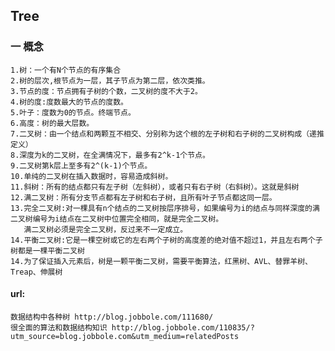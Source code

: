 Tree
---
### 一 概念
    1.树：一个有N个节点的有序集合
    2.树的层次,根节点为一层，其子节点为第二层，依次类推。
    3.节点的度：节点拥有子树的个数，二叉树的度不大于2。
    4.树的度:度数最大的节点的度数。
    5.叶子：度数为0的节点。终端节点。
    6.高度：树的最大层数。
    7.二叉树：由一个结点和两颗互不相交、分别称为这个根的左子树和右子树的二叉树构成（递推定义）
    8.深度为k的二叉树，在全满情况下，最多有2^k-1个节点。
    9.二叉树第k层上至多有2^(k-1)个节点。
    10.单纯的二叉树在插入数据时，容易造成斜树。
    11.斜树：所有的结点都只有左子树（左斜树），或者只有右子树（右斜树）。这就是斜树
    12.满二叉树：所有分支节点都有左子树和右子树，且所有叶子节点都这同一层。
    13.完全二叉树:对一棵具有n个结点的二叉树按层序排号，如果编号为i的结点与同样深度的满二叉树编号为i结点在二叉树中位置完全相同，就是完全二叉树。
       满二叉树必须是完全二叉树，反过来不一定成立。
    14.平衡二叉树:它是一棵空树或它的左右两个子树的高度差的绝对值不超过1，并且左右两个子树都是一棵平衡二叉树
    14.为了保证插入元素后，树是一颗平衡二叉树，需要平衡算法，红黑树、AVL、替罪羊树、Treap、伸展树





#### url:
    数据结构中各种树 http://blog.jobbole.com/111680/
    很全面的算法和数据结构知识 http://blog.jobbole.com/110835/?utm_source=blog.jobbole.com&utm_medium=relatedPosts